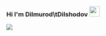 ### Hi I'm Dilmurod\tDilshodov <img src="https://media.giphy.com/media/hvRJCLFzcasrR4ia7z/giphy.gif" width="27px" > <br>
<img src="https://media1.giphy.com/media/hVEBWRInEvNOEVS18i/200w.webp" style text-aligen="center" >


